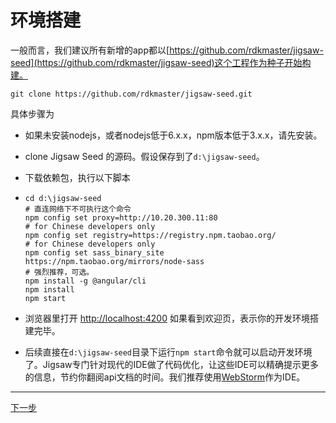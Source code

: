# 环境搭建

一般而言，我们建议所有新增的app都以[https://github.com/rdkmaster/jigsaw-seed](https://github.com/rdkmaster/jigsaw-seed)这个工程作为种子开始构建。

```
git clone https://github.com/rdkmaster/jigsaw-seed.git
```

具体步骤为

* 如果未安装nodejs，或者nodejs低于6.x.x，npm版本低于3.x.x，请先安装。

* clone Jigsaw Seed 的源码。假设保存到了`d:\jigsaw-seed`。

* 下载依赖包，执行以下脚本

* ```
  cd d:\jigsaw-seed
  # 直连网络下不可执行这个命令
  npm config set proxy=http://10.20.300.11:80                              
  # for Chinese developers only
  npm config set registry=https://registry.npm.taobao.org/
  # for Chinese developers only                 
  npm config set sass_binary_site https://npm.taobao.org/mirrors/node-sass 
  # 强烈推荐，可选。
  npm install -g @angular/cli                                              
  npm install
  npm start
  ```
* 浏览器里打开 [http://localhost:4200](http://localhost:4200/) 如果看到欢迎页，表示你的开发环境搭建完毕。

* 后续直接在`d:\jigsaw-seed`目录下运行`npm start`命令就可以启动开发环境了。Jigsaw专门针对现代的IDE做了代码优化，让这些IDE可以精确提示更多的信息，节约你翻阅api文档的时间。我们推荐使用[WebStorm](https://www.jetbrains.com/webstorm/)作为IDE。


---

[下一步](02-time.md)


